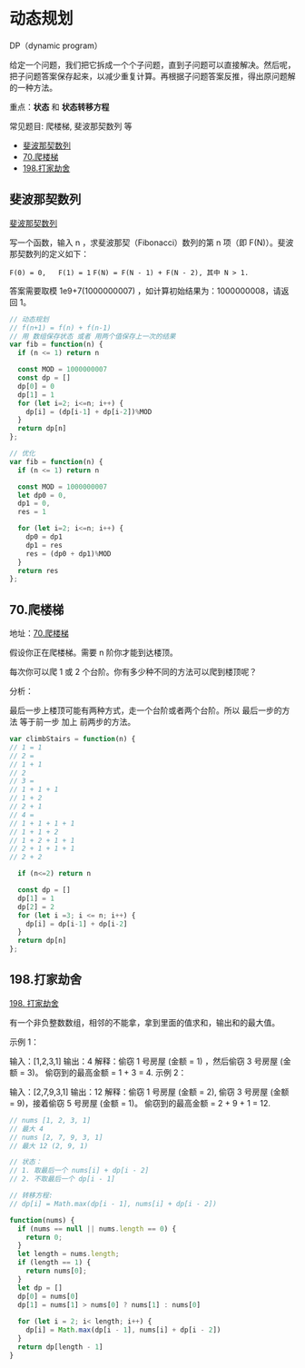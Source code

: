 # 动态规划

DP（dynamic program）

给定一个问题，我们把它拆成一个个子问题，直到子问题可以直接解决。然后呢，把子问题答案保存起来，以减少重复计算。再根据子问题答案反推，得出原问题解的一种方法。

重点：**状态** 和 **状态转移方程**

常见题目: 爬楼梯, 斐波那契数列 等

- [斐波那契数列](#斐波那契数列)
- [70.爬楼梯](#70爬楼梯)
- [198.打家劫舍](#198打家劫舍)

## 斐波那契数列

[斐波那契数列](https://leetcode.cn/problems/fei-bo-na-qi-shu-lie-lcof/)

写一个函数，输入 n ，求斐波那契（Fibonacci）数列的第 n 项（即 F(N)）。斐波那契数列的定义如下：

`F(0) = 0,   F(1) = 1`
`F(N) = F(N - 1) + F(N - 2), 其中 N > 1.`

答案需要取模 1e9+7(1000000007) ，如计算初始结果为：1000000008，请返回 1。

```js
// 动态规划
// f(n+1) = f(n) + f(n-1)
// 用 数组保存状态 或者 用两个值保存上一次的结果
var fib = function(n) {
  if (n <= 1) return n

  const MOD = 1000000007
  const dp = []
  dp[0] = 0
  dp[1] = 1
  for (let i=2; i<=n; i++) {
    dp[i] = (dp[i-1] + dp[i-2])%MOD
  }
  return dp[n]
};

// 优化
var fib = function(n) {
  if (n <= 1) return n

  const MOD = 1000000007
  let dp0 = 0,
  dp1 = 0,
  res = 1

  for (let i=2; i<=n; i++) {
    dp0 = dp1
    dp1 = res
    res = (dp0 + dp1)%MOD
  }
  return res
};
```

## 70.爬楼梯

地址：[70.爬楼梯](https://leetcode.cn/problems/climbing-stairs/)

假设你正在爬楼梯。需要 n 阶你才能到达楼顶。

每次你可以爬 1 或 2 个台阶。你有多少种不同的方法可以爬到楼顶呢？

分析：

最后一步上楼顶可能有两种方式，走一个台阶或者两个台阶。所以 最后一步的方法 等于前一步 加上 前两步的方法。

```js
var climbStairs = function(n) {
// 1 = 1
// 2 =
// 1 + 1
// 2
// 3 = 
// 1 + 1 + 1
// 1 + 2
// 2 + 1
// 4 = 
// 1 + 1 + 1 + 1
// 1 + 1 + 2
// 1 + 2 + 1 + 1
// 2 + 1 + 1 + 1
// 2 + 2

  if (n<=2) return n

  const dp = []
  dp[1] = 1
  dp[2] = 2
  for (let i =3; i <= n; i++) {
    dp[i] = dp[i-1] + dp[i-2]
  }
  return dp[n]
};
```

## 198.打家劫舍

[198. 打家劫舍](https://leetcode.cn/problems/house-robber/)

有一个非负整数数组，相邻的不能拿，拿到里面的值求和，输出和的最大值。

示例 1：

输入：[1,2,3,1]
输出：4
解释：偷窃 1 号房屋 (金额 = 1) ，然后偷窃 3 号房屋 (金额 = 3)。
     偷窃到的最高金额 = 1 + 3 = 4.
示例 2：

输入：[2,7,9,3,1]
输出：12
解释：偷窃 1 号房屋 (金额 = 2), 偷窃 3 号房屋 (金额 = 9)，接着偷窃 5 号房屋 (金额 = 1)。
     偷窃到的最高金额 = 2 + 9 + 1 = 12.

```js
// nums [1, 2, 3, 1]
// 最大 4
// nums [2, 7, 9, 3, 1]
// 最大 12 (2, 9, 1)

// 状态： 
// 1. 取最后一个 nums[i] + dp[i - 2]
// 2. 不取最后一个 dp[i - 1]

// 转移方程:
// dp[i] = Math.max(dp[i - 1], nums[i] + dp[i - 2])

function(nums) {
  if (nums == null || nums.length == 0) {
    return 0;
  }
  let length = nums.length;
  if (length == 1) {
    return nums[0];
  }
  let dp = []
  dp[0] = nums[0]
  dp[1] = nums[1] > nums[0] ? nums[1] : nums[0]
  
  for (let i = 2; i< length; i++) {
    dp[i] = Math.max(dp[i - 1], nums[i] + dp[i - 2])
  }
  return dp[length - 1]
}
```
